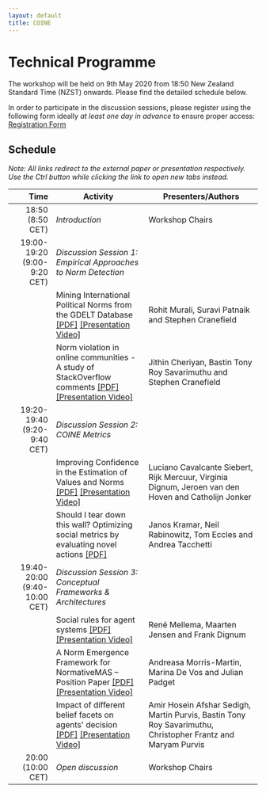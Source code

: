 ```yaml
---
layout: default
title: COINE
---
```


# Technical Programme

The workshop will be held on 9th May 2020 from 18:50 New Zealand Standard Time (NZST) onwards. Please find the detailed schedule below.

In order to participate in the discussion sessions, please register using the following form ideally *at least one day in advance* to ensure proper access: [Registration Form](https://forms.office.com/Pages/ResponsePage.aspx?id=cgahCS-CZ0SluluzdZZ8BQdL_VDtSf5KqxIe0t_wrZRUMTNUMVdCNUZQSDZENERJVktZVDRJTlAwMiQlQCN0PWcu)


## Schedule

*Note: All links redirect to the external paper or presentation respectively. Use the Ctrl button while clicking the link to open new tabs instead.*

| Time           |      Activity      |  Presenters/Authors |
|-----------------:|-----------------------|------|
| 18:50 (8:50 CET) | *Introduction* | Workshop Chairs |
| 19:00-19:20 (9:00-9:20 CET) | *Discussion Session 1: Empirical Approaches to Norm Detection* | |
| | Mining International Political Norms from the GDELT Database [\[PDF\]](https://arxiv.org/abs/2003.14027) [\[Presentation Video\]](https://screencast-o-matic.com/watch/cYfYbtzNFy) | Rohit Murali, Suravi Patnaik and Stephen Cranefield |
| | Norm violation in online communities - A study of StackOverflow comments [\[PDF\]](https://arxiv.org/abs/2004.05589) [\[Presentation Video\]](https://underline.io/lecture/95-norm-violation) | Jithin Cheriyan, Bastin Tony Roy Savarimuthu and Stephen Cranefield |
| 19:20-19:40 (9:20-9:40 CET) | *Discussion Session 2: COINE Metrics* | |
| | Improving Confidence in the Estimation of Values and Norms [\[PDF\]](https://arxiv.org/abs/2004.01056) [\[Presentation Video\]](https://underline.io/lecture/97-improving-confidence-in-the-estimation-of-values-and-norms) | Luciano Cavalcante Siebert, Rijk Mercuur, Virginia Dignum, Jeroen van den Hoven and Catholijn Jonker |
| | Should I tear down this wall? Optimizing social metrics by evaluating novel actions [\[PDF\]](https://arxiv.org/abs/2004.07625) | Janos Kramar, Neil Rabinowitz, Tom Eccles and Andrea Tacchetti |
| 19:40-20:00 (9:40-10:00 CET) | *Discussion Session 3: Conceptual Frameworks & Architectures* | |
| | Social rules for agent systems [\[PDF\]](https://arxiv.org/abs/2004.12797) [\[Presentation Video\]](https://screencast-o-matic.com/watch/cYfZIuAxid) | René Mellema, Maarten Jensen and Frank Dignum |
| | A Norm Emergence Framework for NormativeMAS – Position Paper  [\[PDF\]](https://arxiv.org/abs/2004.02575) [\[Presentation Video\]](https://underline.io/lecture/115-a-norm-emergence-framework-for-normative-mas-position-paper) | Andreasa Morris-Martin, Marina De Vos and Julian Padget |
| | Impact of different belief facets on agents' decision [\[PDF\]](https://arxiv.org/abs/2004.11858) [\[Presentation Video\]](https://screencast-o-matic.com/watch/cYfZXgAwvJ) | Amir Hosein Afshar Sedigh, Martin Purvis, Bastin Tony Roy Savarimuthu, Christopher Frantz and Maryam Purvis |
| 20:00 (10:00 CET) | *Open discussion* | Workshop Chairs |